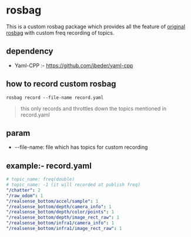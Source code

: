 # rosbag
This is a custom rosbag package which provides all the feature of [original rosbag](http://wiki.ros.org/rosbag/Commandline) with custom freq recording of topics.

## dependency
* Yaml-CPP :- https://github.com/jbeder/yaml-cpp

## how to record custom rosbag
```shell
rosbag record --file-name record.yaml
```
> this only records and throttles down the topics mentioned in record.yaml
## param 
* --file-name: file which has topics for custom recording

## example:- record.yaml
```yaml
# topic_name: freq(double)
# topic_name: -1 (it will recorded at publish freq)
"/chatter": 2
"/raw_odom": 1
"/realsense_bottom/accel/sample": 1
"/realsense_bottom/depth/camera_info": 1
"/realsense_bottom/depth/color/points": 1
"/realsense_bottom/depth/image_rect_raw": 1
"/realsense_bottom/infra1/camera_info": 1
"/realsense_bottom/infra1/image_rect_raw": 1
```
